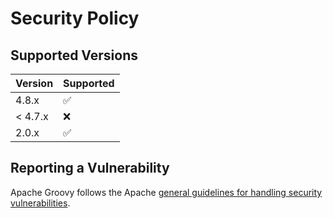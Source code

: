 # Security Policy

## Supported Versions


| Version | Supported          |
| ------- | ------------------ |
| 4.8.x   | :white_check_mark: |
| < 4.7.x   | :x:                |
| 2.0.x   | :white_check_mark: |

## Reporting a Vulnerability

Apache Groovy follows the Apache
[general guidelines for handling security vulnerabilities](http://www.apache.org/security/committers.html).
